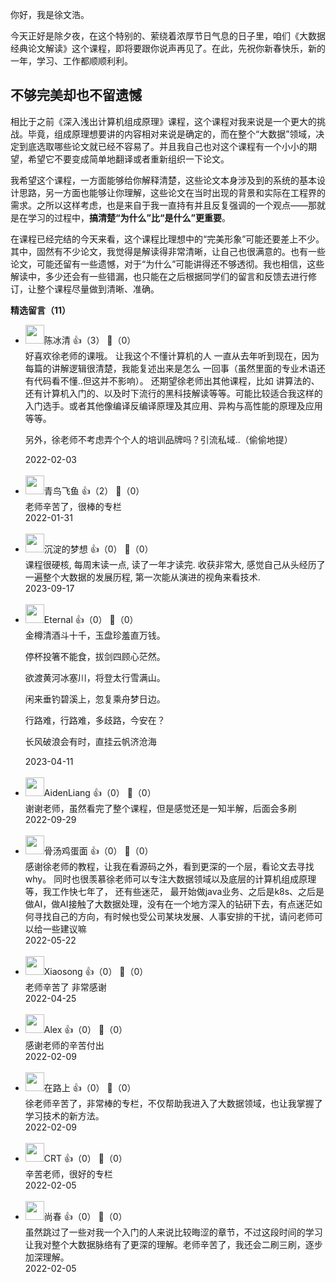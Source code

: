 你好，我是徐文浩。

今天正好是除夕夜，在这个特别的、萦绕着浓厚节日气息的日子里，咱们《大数据经典论文解读》这个课程，即将要跟你说声再见了。在此，先祝你新春快乐，新的一年，学习、工作都顺顺利利。

## 不够完美却也不留遗憾

相比于之前《深入浅出计算机组成原理》课程，这个课程对我来说是一个更大的挑战。毕竟，组成原理想要讲的内容相对来说是确定的，而在整个“大数据”领域，决定到底选取哪些论文就已经不容易了。并且我自己也对这个课程有一个小小的期望，希望它不要变成简单地翻译或者重新组织一下论文。

我希望这个课程，一方面能够给你解释清楚，这些论文本身涉及到的系统的基本设计思路，另一方面也能够让你理解，这些论文在当时出现的背景和实际在工程界的需求。之所以这样考虑，也是来自于我一直持有并且反复强调的一个观点——那就是在学习的过程中，**搞清楚“为什么”比“是什么”更重要**。

在课程已经完结的今天来看，这个课程比理想中的“完美形象”可能还要差上不少。其中，固然有不少论文，我觉得是解读得非常清晰，让自己也很满意的。也有一些论文，可能还留有一些遗憾，对于“为什么”可能讲得还不够透彻。我也相信，这些解读中，多少还会有一些错漏，也只能在之后根据同学们的留言和反馈去进行修订，让整个课程尽量做到清晰、准确。
<div><strong>精选留言（11）</strong></div><ul>
<li><img src="https://static001.geekbang.org/account/avatar/00/25/50/26/0e9e87af.jpg" width="30px"><span>陈冰清</span> 👍（3） 💬（0）<div>好喜欢徐老师的课哦。
让我这个不懂计算机的人 一直从去年听到现在，因为每篇的讲解逻辑很清楚，我能复述出来是怎么 一回事（虽然里面的专业术语还有代码看不懂..但这并不影响）。
还期望徐老师出其他课程，比如 讲算法的、还有计算机入门的、以及时下流行的黑科技解读等等。可能比较适合我这样的入门选手。或者其他像编译反编译原理及其应用、异构与高性能的原理及应用等等。

另外，徐老师不考虑弄个个人的培训品牌吗？引流私域..（偷偷地提）</div>2022-02-03</li><br/><li><img src="https://static001.geekbang.org/account/avatar/00/1b/96/47/93838ff7.jpg" width="30px"><span>青鸟飞鱼</span> 👍（2） 💬（0）<div>老师辛苦了，很棒的专栏</div>2022-01-31</li><br/><li><img src="https://static001.geekbang.org/account/avatar/00/11/f6/e3/e4bcd69e.jpg" width="30px"><span>沉淀的梦想</span> 👍（0） 💬（0）<div>课程很硬核, 每周末读一点, 读了一年才读完.
收获非常大, 感觉自己从头经历了一遍整个大数据的发展历程, 第一次能从演进的视角来看技术.</div>2023-09-17</li><br/><li><img src="https://static001.geekbang.org/account/avatar/00/12/20/b7/bdb3bcf0.jpg" width="30px"><span>Eternal</span> 👍（0） 💬（0）<div>金樽清酒斗十千，玉盘珍羞直万钱。

停杯投箸不能食，拔剑四顾心茫然。

欲渡黄河冰塞川，将登太行雪满山。

闲来垂钓碧溪上，忽复乘舟梦日边。

行路难，行路难，多歧路，今安在？

长风破浪会有时，直挂云帆济沧海</div>2023-04-11</li><br/><li><img src="https://static001.geekbang.org/account/avatar/00/0f/4a/80/9c038b01.jpg" width="30px"><span>AidenLiang</span> 👍（0） 💬（0）<div>谢谢老师，虽然看完了整个课程，但是感觉还是一知半解，后面会多刷</div>2022-09-29</li><br/><li><img src="https://static001.geekbang.org/account/avatar/00/10/05/92/b609f7e3.jpg" width="30px"><span>骨汤鸡蛋面</span> 👍（0） 💬（0）<div>感谢徐老师的教程，让我在看源码之外，看到更深的一个层，看论文去寻找why。
同时也很羡慕徐老师可以专注大数据领域以及底层的计算机组成原理等，我工作快七年了， 还有些迷茫， 最开始做java业务、之后是k8s、之后是做AI，做AI接触了大数据处理，没有在一个地方深入的钻研下去，有点迷茫如何寻找自己的方向，有时候也受公司某块发展、人事安排的干扰，请问老师可以给一些建议嘛</div>2022-05-22</li><br/><li><img src="https://static001.geekbang.org/account/avatar/00/1c/bd/27/e653a220.jpg" width="30px"><span>Xiaosong</span> 👍（0） 💬（0）<div>老师辛苦了 非常感谢</div>2022-04-25</li><br/><li><img src="https://static001.geekbang.org/account/avatar/00/0f/a2/fb/94af9cf1.jpg" width="30px"><span>Alex</span> 👍（0） 💬（0）<div>感谢老师的辛苦付出</div>2022-02-09</li><br/><li><img src="https://static001.geekbang.org/account/avatar/00/15/66/8f/02be926d.jpg" width="30px"><span>在路上</span> 👍（0） 💬（0）<div>徐老师辛苦了，非常棒的专栏，不仅帮助我进入了大数据领域，也让我掌握了学习技术的新方法。</div>2022-02-09</li><br/><li><img src="https://static001.geekbang.org/account/avatar/00/16/04/30/7f2cb8e3.jpg" width="30px"><span>CRT</span> 👍（0） 💬（0）<div>辛苦老师，很好的专栏</div>2022-02-05</li><br/><li><img src="https://static001.geekbang.org/account/avatar/00/12/a6/3d/e44a1395.jpg" width="30px"><span>尚春</span> 👍（0） 💬（0）<div>虽然跳过了一些对我一个入门的人来说比较晦涩的章节，不过这段时间的学习让我对整个大数据脉络有了更深的理解。老师辛苦了，我还会二刷三刷，逐步加深理解。</div>2022-02-05</li><br/>
</ul>